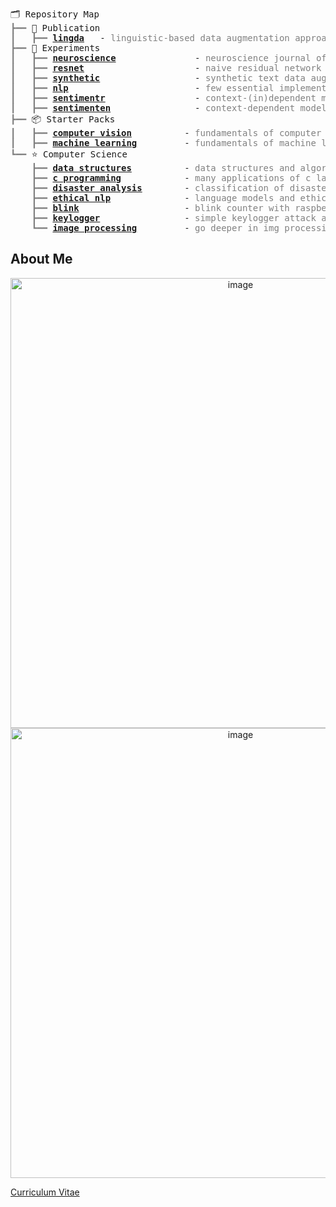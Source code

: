 


 <pre style="font-family:Menlo,'DejaVu Sans Mono',consolas,'Courier New',monospace">🗂 Repository Map                                                                             
<span style="color: #808080; text-decoration-color: #808080">┣━━ </span>📰 Publication                                                                      
<span style="color: #808080; text-decoration-color: #808080">┃   ┣━━ </span><span style="font-weight: bold"><a href="https://github.com/toygarr/lingda">lingda</a></span>   - <span style="color: #808080; text-decoration-color: #808080">linguistic-based data augmentation approach for offensive language detection</span>
<span style="color: #808080; text-decoration-color: #808080">┣━━ </span>🔬 Experiments                                                                                  
<span style="color: #808080; text-decoration-color: #808080">┃   ┣━━ </span><span style="font-weight: bold"><a href="https://github.com/toygarr/neuroscience">neuroscience</a></span>               - <span style="color: #808080; text-decoration-color: #808080">neuroscience journal of a cs student</span>                                                                                     
<span style="color: #808080; text-decoration-color: #808080">┃   ┣━━ </span><span style="font-weight: bold"><a href="https://github.com/toygarr/resnet-implementation-for-image-classification">resnet</a></span>                     - <span style="color: #808080; text-decoration-color: #808080">naive residual network implementation in pytorch</span>
<span style="color: #808080; text-decoration-color: #808080">┃   ┣━━ </span><span style="font-weight: bold"><a href="https://github.com/Toygarr/synthetic-text-data-augmentation">synthetic</a></span>                  - <span style="color: #808080; text-decoration-color: #808080">synthetic text data augmentation</span>
<span style="color: #808080; text-decoration-color: #808080">┃   ┣━━ </span><span style="font-weight: bold"><a href="https://github.com/toygarr/nlp-implementations-from-scratch">nlp</a></span>                        - <span style="color: #808080; text-decoration-color: #808080">few essential implementations of nlp algorithms</span>
<span style="color: #808080; text-decoration-color: #808080">┃   ┣━━ </span><span style="font-weight: bold"><a href="https://github.com/toygarr/sentiment-analysis-for-yemeksepeti-reviews">sentimentr</a></span>                 - <span style="color: #808080; text-decoration-color: #808080">context-(in)dependent model pipeline (Word2Vec-CNN-BiLSTM) on Turkish data</span>                                          
<span style="color: #808080; text-decoration-color: #808080">┃   ┣━━ </span><span style="font-weight: bold"><a href="https://github.com/toygarr/sentiment-aware-model-to-classify-tweets-in-real-time">sentimenten</a></span>                - <span style="color: #808080; text-decoration-color: #808080">context-dependent model pipeline (BERT-CNN-BiLSTM) on English data</span>  
<span style="color: #808080; text-decoration-color: #808080">┣━━ </span>📦 Starter Packs                                                                                
<span style="color: #808080; text-decoration-color: #808080">┃   ┣━━ </span><span style="font-weight: bold"><a href="https://github.com/toygarr/exploring-computer-vision">computer vision</a></span>          - <span style="color: #808080; text-decoration-color: #808080">fundamentals of computer vision</span>                                          
<span style="color: #808080; text-decoration-color: #808080">┃   ┣━━ </span><span style="font-weight: bold"><a href="https://github.com/toygarr/exploring-machine-learning">machine learning</a></span>         - <span style="color: #808080; text-decoration-color: #808080">fundamentals of machine learning</span>                                             
<span style="color: #808080; text-decoration-color: #808080">┗━━ </span>⭐ Computer Science                                                                            
<span style="color: #808080; text-decoration-color: #808080">    ┣━━ </span><span style="font-weight: bold"><a href="https://github.com/Toygarr/data-structures">data structures</a></span>          - <span style="color: #808080; text-decoration-color: #808080">data structures and algorithm analysis in c language</span>                                                              
<span style="color: #808080; text-decoration-color: #808080">    ┣━━ </span><span style="font-weight: bold"><a href="https://github.com/Toygarr/c-programming">c programming</a></span>            - <span style="color: #808080; text-decoration-color: #808080">many applications of c language</span>
<span style="color: #808080; text-decoration-color: #808080">    ┣━━ </span><span style="font-weight: bold"><a href="https://github.com/toygarr/classification-of-disaster-related-tweets">disaster analysis</a></span>        - <span style="color: #808080; text-decoration-color: #808080">classification of disaster related tweets (not published)</span>
<span style="color: #808080; text-decoration-color: #808080">    ┣━━ </span><span style="font-weight: bold"><a href="https://github.com/toygarr/Language-Models-and-Ethical-Risks/blob/main/Dil_Modelleri_ve_Etik.pdf">ethical nlp</a></span>              - <span style="color: #808080; text-decoration-color: #808080">language models and ethical risks in Turkish (not published)</span>
<span style="color: #808080; text-decoration-color: #808080">    ┣━━ </span><span style="font-weight: bold"><a href="https://github.com/toygarr/blinking_counter">blink</a></span>                    - <span style="color: #808080; text-decoration-color: #808080">blink counter with raspberry pi 2</span>
<span style="color: #808080; text-decoration-color: #808080">    ┣━━ </span><span style="font-weight: bold"><a href="https://github.com/toygarr/keylogger">keylogger</a></span>                - <span style="color: #808080; text-decoration-color: #808080">simple keylogger attack and defense</span>                                                       
<span style="color: #808080; text-decoration-color: #808080">    ┗━━ </span><span style="font-weight: bold"><a href="https://github.com/toygarr/image-processing">image processing</a></span>         - <span style="color: #808080; text-decoration-color: #808080">go deeper in img processing</span>
</pre>

## About Me
<p align="center">
<img width="720" alt="image" src="https://user-images.githubusercontent.com/44132720/222913628-a0e23b04-d842-4a36-ba74-24e306a0548f.png">
<img width="720" alt="image" src="https://user-images.githubusercontent.com/44132720/222913913-31ceda33-aad7-4f76-a9d6-473c938bba2c.png">
</p>

[Curriculum Vitae](https://github.com/toygarr/toygarr/files/10888701/CVitae_Toygar.pdf)
